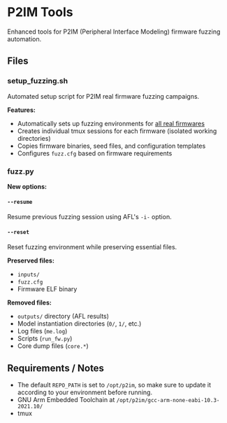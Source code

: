 # P2IM Tools

Enhanced tools for P2IM (Peripheral Interface Modeling) firmware fuzzing automation.

## Files

### setup_fuzzing.sh

Automated setup script for P2IM real firmware fuzzing campaigns.

**Features:**
- Automatically sets up fuzzing environments for [all real firmwares](https://github.com/RiS3-Lab/p2im-real_firmware/tree/master/binary)
- Creates individual tmux sessions for each firmware (isolated working directories)
- Copies firmware binaries, seed files, and configuration templates
- Configures `fuzz.cfg` based on firmware requirements

### fuzz.py

**New options:**

#### `--resume`

Resume previous fuzzing session using AFL's `-i-` option.

#### `--reset`

Reset fuzzing environment while preserving essential files.

**Preserved files:**
- `inputs/`
- `fuzz.cfg`
- Firmware ELF binary

**Removed files:**
- `outputs/` directory (AFL results)
- Model instantiation directories (`0/`, `1/`, etc.)
- Log files (`me.log`)
- Scripts (`run_fw.py`)
- Core dump files (`core.*`)

## Requirements / Notes

- The default `REPO_PATH` is set to `/opt/p2im`, so make sure to update it according to your environment before running.
- GNU Arm Embedded Toolchain at `/opt/p2im/gcc-arm-none-eabi-10.3-2021.10/`
- tmux